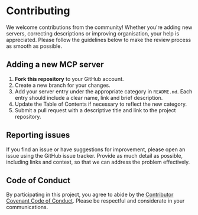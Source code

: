 # Contributing

We welcome contributions from the community!  Whether you're adding new servers, correcting descriptions or improving organisation, your help is appreciated.  Please follow the guidelines below to make the review process as smooth as possible.

## Adding a new MCP server

1. **Fork this repository** to your GitHub account.
2. Create a new branch for your changes.
3. Add your server entry under the appropriate category in `README.md`.  Each entry should include a clear name, link and brief description.
4. Update the Table of Contents if necessary to reflect the new category.
5. Submit a pull request with a descriptive title and link to the project repository.

## Reporting issues

If you find an issue or have suggestions for improvement, please open an issue using the GitHub issue tracker.  Provide as much detail as possible, including links and context, so that we can address the problem effectively.

## Code of Conduct

By participating in this project, you agree to abide by the [Contributor Covenant Code of Conduct](https://www.contributor-covenant.org/version/2/1/code_of_conduct/).  Please be respectful and considerate in your communications.